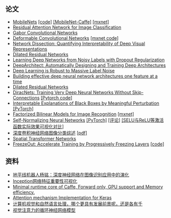 ## 论文
- [MobileNets](https://arxiv.org/abs/1704.04861) [[code]](https://github.com/Zehaos/MobileNet) [[MobileNet-Caffe]](https://github.com/shicai/MobileNet-Caffe) [[mxnet]](https://github.com/KeyKy/mobilenet-mxnet)
- [Residual Attention Network for Image Classification](https://arxiv.org/abs/1704.06904)
- [Gabor Convolutional Networks](https://arxiv.org/abs/1705.01450)
- [Deformable Convolutional Networks](https://arxiv.org/abs/1703.06211) [[mxnet code]](https://github.com/msracver/Deformable-ConvNets)
- [Network Dissection: Quantifying Interpretability of Deep Visual Representations](http://netdissect.csail.mit.edu/) 
- [Dilated Residual Networks](http://vladlen.info/publications/dilated-residual-networks/)
- [Learning Deep Networks from Noisy Labels with Dropout Regularization](https://arxiv.org/abs/1705.03419)
- [DeepArchitect: Automatically Designing and Training Deep Architectures](https://arxiv.org/abs/1704.08792)
- [Deep Learning is Robust to Massive Label Noise](https://arxiv.org/abs/1705.10694)
- [Building effective deep neural network architectures one feature at a time](https://arxiv.org/abs/1705.06778)
- [Dilated Residual Networks](https://arxiv.org/abs/1705.09914)
- [DiracNets: Training Very Deep Neural Networks Without Skip-Connections](https://arxiv.org/abs/1706.00388) [[Pytorch code]](https://github.com/szagoruyko/diracnets)
- [Interpretable Explanations of Black Boxes by Meaningful Perturbation](https://arxiv.org/abs/1704.03296) [[PyTorch]](https://github.com/jacobgil/pytorch-explain-black-box)
- [Factorized Bilinear Models for Image Recognition](https://arxiv.org/abs/1611.05709) [[mxnet]](https://github.com/lyttonhao/Factorized-Bilinear-Network)
- [Self-Normalizing Neural Networks](https://arxiv.org/abs/1706.02515) [[PyTorch]](https://github.com/dannysdeng/selu) [[评论]](https://www.zhihu.com/question/60910412) [[SELU与ReLU等激活函数实际效果可视化对比]](https://github.com/shaohua0116/Activation-Visualization-Histogram)
- [深度卷积神经网络图像分类综述](http://www.mitpressjournals.org/doi/abs/10.1162/NECO_a_00990) [[pdf]](http://pan.baidu.com/s/1jHYC4AU)
- [Spatial Transformer Networks](https://arxiv.org/abs/1506.02025)
- [FreezeOut: Accelerate Training by Progressively Freezing Layers](https://arxiv.org/abs/1706.04983) [[code]](https://github.com/ajbrock/FreezeOut)

## 资料
- [地平线机器人杨铭：深度神经网络在图像识别应用中的演化](http://mp.weixin.qq.com/s?__biz=MzA3MzI4MjgzMw==&mid=2650726203&idx=1&sn=6116c18b14602aea0d1a5c1c1df8e448)
- [Inception网络特征重要性可视化](https://github.com/ankurtaly/Attributions)
- [Minimal runtime core of Caffe, Forward only, GPU support and Memory efficiency.](https://github.com/luoyetx/mini-caffe)
- [Attention mechanism Implementation for Keras](https://github.com/philipperemy/keras-attention-mechanism)
- [计算机视觉和自然语言处理，哪个更具有发展前景呢，还是各有千](https://www.zhihu.com/question/49432647)
- [视觉注意力的循环神经网络模型](http://blog.csdn.net/qingyanyichen/article/details/72824091)